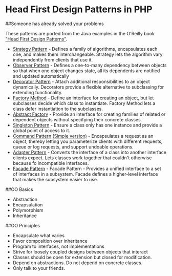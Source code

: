 # Head First Design Patterns in PHP
##Someone has already solved your problems

These patterns are ported from the Java examples in the O'Reilly book ["Head First Design Patterns"](http://www.headfirstlabs.com/books/hfdp/).

* [Strategy Pattern](StrategyPattern.php) - Defines a family of algorithms, encapsulates each one, and makes them interchangeable. Strategy lets the algorithm vary independently from clients that use it.
* [Observer Pattern](ObserverPattern.php) - Defines a one-to-many dependency between objects so that when one object changes state, all its dependents are notified and updated automatically
* [Decorator Pattern](DecoratorPattern.php) - Attach additional responsibilities to an object dynamically. Decorators provide a flexible alternative to subclassing for extending functionality.
* [Factory Method](FactoryMethod.php) - Define an interface for creating an object, but let subclasses decide which class to instantiate. Factory Method lets a class defer instantiation to the subclasses.
* [Abstract Factory](FactoryPatternAbstract.php) - Provide an interface for creating families of related or dependent objects without specifying their concrete classes.
* [Singleton Pattern](SingletonPattern.php) - Ensure a class only has one instance and provide a global point of access to it.
* [Command Pattern](CommandPattern.php) [(Simple version)](CommandPatternSimple.php) - Encapsulates a request as an object, thereby letting you parameterize clients with different requests, queue or log requests, and support undoable operations.
* [Adapter Pattern](AdapterPattern.php) - Converts the interface of a class into another interface clients expect. Lets classes work together that couldn't otherwise because fo incompatible interfaces.
* [Facade Pattern](FacadePattern.php) - Facade Pattern - Provides a unified interface to a set of interfaces in a subsystem. Facade defines a higher-level interface that makes the subsystem easier to use.

##OO Basics
* Abstraction
* Encapsulation
* Polymorphism
* Inheritance

##OO Principles
* Encapsulate what varies
* Favor composition over inheritance
* Program to interfaces, not implementations
* Strive for loosely coupled designs between objects that interact
* Classes should be open for extension but closed for modification.
* Depend on abstractions. Do not depend on concrete classes.
* Only talk to your friends.